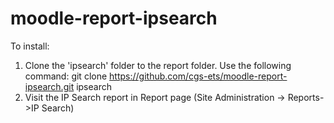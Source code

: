 # moodle-report-ipsearch
To install:
 1. Clone  the 'ipsearch' folder to the report folder. 
    Use the following command: git clone https://github.com/cgs-ets/moodle-report-ipsearch.git ipsearch
 2. Visit the IP Search report in Report page (Site Administration -> Reports->IP Search)

